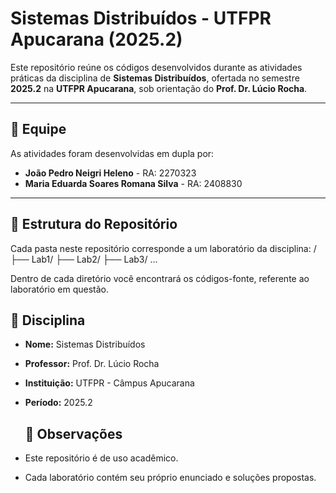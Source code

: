 # Sistemas Distribuídos - UTFPR Apucarana (2025.2)

Este repositório reúne os códigos desenvolvidos durante as atividades práticas da disciplina de **Sistemas Distribuídos**, ofertada no semestre **2025.2** na **UTFPR Apucarana**, sob orientação do **Prof. Dr. Lúcio Rocha**.

---

## 👥 Equipe

As atividades foram desenvolvidas em dupla por:

- **João Pedro Neigri Heleno** - RA: 2270323  
- **Maria Eduarda Soares Romana Silva** - RA: 2408830  

---

## 📂 Estrutura do Repositório

Cada pasta neste repositório corresponde a um laboratório da disciplina:
/
├── Lab1/
├── Lab2/
├── Lab3/
...

Dentro de cada diretório você encontrará os códigos-fonte, referente ao laboratório em questão.

## 📖 Disciplina

- **Nome:** Sistemas Distribuídos  
- **Professor:** Prof. Dr. Lúcio Rocha  
- **Instituição:** UTFPR - Câmpus Apucarana  
- **Período:** 2025.2

  ## 📌 Observações

- Este repositório é de uso acadêmico.  
- Cada laboratório contém seu próprio enunciado e soluções propostas.  
